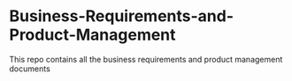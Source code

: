 # Business-Requirements-and-Product-Management
This repo contains all the business requirements and product management documents
